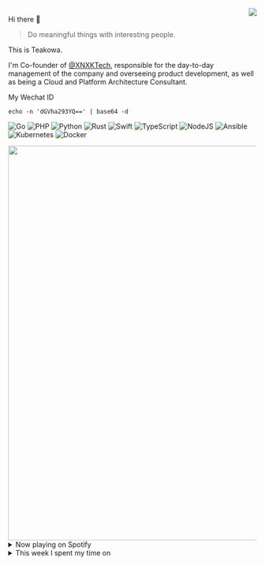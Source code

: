 <img align="right" src="https://github-readme-stats.vercel.app/api?username=teakowa&theme=swift&hide_border=false&include_all_commits=false&count_private=true" />


Hi there 👋

> Do meaningful things with interesting people.

This is Teakowa.

I'm Co-founder of [@XNXKTech](https://github.com/XNXKTech), responsible for the day-to-day management of the company and overseeing product development, as well as being a Cloud and Platform Architecture Consultant.

My Wechat ID

```
echo -n 'dGVha293YQ==' | base64 -d
```


![Go](https://img.shields.io/badge/go-%2300ADD8.svg?style=for-the-badge&logo=go&logoColor=white) ![PHP](https://img.shields.io/badge/php-%23777BB4.svg?style=for-the-badge&logo=php&logoColor=white) ![Python](https://img.shields.io/badge/python-3670A0?style=for-the-badge&logo=python&logoColor=ffdd54) ![Rust](https://img.shields.io/badge/rust-%23000000.svg?style=for-the-badge&logo=rust&logoColor=white) ![Swift](https://img.shields.io/badge/swift-F54A2A?style=for-the-badge&logo=swift&logoColor=white) ![TypeScript](https://img.shields.io/badge/typescript-%23007ACC.svg?style=for-the-badge&logo=typescript&logoColor=white) ![NodeJS](https://img.shields.io/badge/node.js-6DA55F?style=for-the-badge&logo=node.js&logoColor=white) ![Ansible](https://img.shields.io/badge/ansible-%231A1918.svg?style=for-the-badge&logo=ansible&logoColor=white) ![Kubernetes](https://img.shields.io/badge/kubernetes-%23326ce5.svg?style=for-the-badge&logo=kubernetes&logoColor=white) ![Docker](https://img.shields.io/badge/docker-%230db7ed.svg?style=for-the-badge&logo=docker&logoColor=white)

<a href="https://github.com/ryo-ma/github-profile-trophy">
  <img width=800 src="https://github-profile-trophy.vercel.app/?username=teakowa&theme=flat&no-frame=true&no-bg=true&margin-w=4&column=8"/>
</a>

<details>
  <summary>Now playing on Spotify</summary>
  
[![spotify-github-profile](https://spotify-github-profile.vercel.app/api/view?uid=ordinary89&cover_image=true&theme=default&bar_color=1fec18&bar_color_cover=true)](https://github.com/kittinan/spotify-github-profile)
</details>

<details>
  <summary>This week I spent my time on</summary>

📊 **This week I spent my time on**
<!--START_SECTION:waka-->

```text
YAML   10 mins         ████████████████████████▓   98.79 %
JSON   0 secs          ▒░░░░░░░░░░░░░░░░░░░░░░░░   01.21 %
```

<!--END_SECTION:waka-->
</details>
